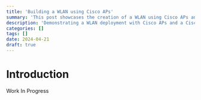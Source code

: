 ```yaml
---
title: 'Building a WLAN using Cisco APs'
summary: 'This post showcases the creation of a WLAN using Cisco APs and a Cisco WLC, highlighting design, configuration, and key takeaways.'
description: 'Demonstrating a WLAN deployment with Cisco APs and a Cisco WLC, including setup, configuration, and practical insights.'
categories: []
tags: []
date: 2024-04-21
draft: true
---
```


# Introduction

Work In Progress